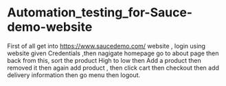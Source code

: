 # Automation_testing_for-Sauce-demo-website

First of all  get into https://www.saucedemo.com/ website , login using website given Credentials ,then nagigate homepage go to about page then back from this,
sort the product High to low then Add a product then removed it then again add product , then click cart then checkout then add delivery information then go menu then logout.
